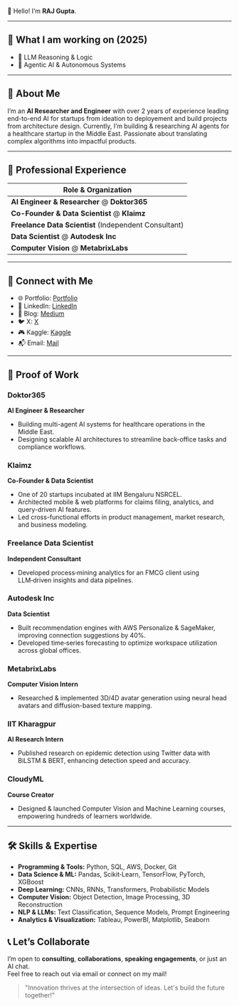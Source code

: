 
👋 Hello! I’m **RAJ Gupta**.  

---

## 🎯 What I am working on (2025)

- 🤖 LLM Reasoning & Logic  
- 🧠 Agentic AI & Autonomous Systems  


---



## 🚀 About Me

I’m an **AI Researcher and Engineer** with over 2 years of experience leading end-to-end AI for startups from ideation to deployement and build projects from architecture design. Currently, I’m building & researching AI agents for a healthcare startup in the Middle East. Passionate about translating complex algorithms into impactful products.

---

## 💼 Professional Experience

| Role & Organization                                          
|--------------------------------------------------------------
| **AI Engineer & Researcher** @ **Doktor365**                    
| **Co-Founder & Data Scientist** @ **Klaimz**                 
| **Freelance Data Scientist** (Independent Consultant)         
| **Data Scientist** @ **Autodesk Inc**                 
| **Computer Vision** @ **MetabrixLabs**                                       
---------------------------------------------------------------

## 🔗 Connect with Me
- 🌐 Portfolio: [Portfolio](https://portfoliowebsiteraj.vercel.app/)  
- 💼 LinkedIn: [LinkedIn](https://www.linkedin.com/in/raj-gupta-7073/)  
- 📝 Blog: [Medium](https://medium.com/@raj_shinigami)  
- 🐦 X: [X](https://x.com/the_perceptron)
- 🎮 Kaggle: [Kaggle](https://www.kaggle.com/rajgupta2019)  
- 📬 Email: [Mail](mailto:rajmanmauji@gmail.com)  

---

## 📂 Proof of Work

### Doktor365
**AI Engineer & Researcher**   
- Building multi-agent AI systems for healthcare operations in the Middle East.  
- Designing scalable AI architectures to streamline back‑office tasks and compliance workflows.

### Klaimz
**Co-Founder & Data Scientist**  
- One of 20 startups incubated at IIM Bengaluru NSRCEL.  
- Architected mobile & web platforms for claims filing, analytics, and query-driven AI features.  
- Led cross-functional efforts in product management, market research, and business modeling.

### Freelance Data Scientist
**Independent Consultant**  
- Developed process‑mining analytics for an FMCG client using LLM‑driven insights and data pipelines.

### Autodesk Inc
**Data Scientist**  
- Built recommendation engines with AWS Personalize & SageMaker, improving connection suggestions by 40%.  
- Developed time‑series forecasting to optimize workspace utilization across global offices.

### MetabrixLabs
**Computer Vision Intern**  
- Researched & implemented 3D/4D avatar generation using neural head avatars and diffusion-based texture mapping.

### IIT Kharagpur
**AI Research Intern**  
- Published research on epidemic detection using Twitter data with BiLSTM & BERT, enhancing detection speed and accuracy.

### CloudyML
**Course Creator**  
- Designed & launched Computer Vision and Machine Learning courses, empowering hundreds of learners worldwide.

---

## 🛠️ Skills & Expertise

- **Programming & Tools:** Python, SQL, AWS, Docker, Git  
- **Data Science & ML:** Pandas, Scikit‑Learn, TensorFlow, PyTorch, XGBoost  
- **Deep Learning:** CNNs, RNNs, Transformers, Probabilistic Models  
- **Computer Vision:** Object Detection, Image Processing, 3D Reconstruction  
- **NLP & LLMs:** Text Classification, Sequence Models, Prompt Engineering  
- **Analytics & Visualization:** Tableau, PowerBI, Matplotlib, Seaborn  



## 📞 Let’s Collaborate

I’m open to **consulting**, **collaborations**, **speaking engagements**, or just an AI chat.  
Feel free to reach out via email or connect on my mail!

> "Innovation thrives at the intersection of ideas. Let's build the future together!"

